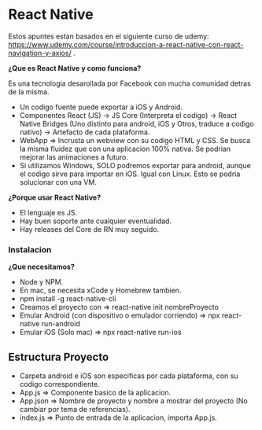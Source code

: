 # React Native

Estos apuntes estan basados en el siguiente curso de udemy: https://www.udemy.com/course/introduccion-a-react-native-con-react-navigation-y-axios/ .

**¿Que es React Native y como funciona?**

Es una tecnologia desarollada por Facebook con mucha comunidad detras de la misma.

* Un codigo fuente puede exportar a iOS y Android.
* Componentes React (JS) -> JS Core (Interpreta el codigo) -> React Native Bridges (Uno distinto para android, iOS y Otros, traduce a codigo nativo) -> Artefacto de cada plataforma.
* WebApp => Incrusta un webview con su codigo HTML y CSS. Se busca la misma fluidez que con una aplicacion 100% nativa. Se podrian mejorar las animaciones a futuro.
* Si utilizamos Windows, SOLO podremos exportar para android, aunque el codigo sirve para importar en iOS. Igual con Linux. Esto se podria solucionar con una VM.

**¿Porque usar React Native?**

* El lenguaje es JS.
* Hay buen soporte ante cualquier eventualidad.
* Hay releases del Core de RN muy seguido.

### Instalacion

**¿Que necesitamos?**

* Node y NPM.
* En mac, se necesita xCode y Homebrew tambien.
* npm install -g react-native-cli
* Creamos el proyecto con =>  react-native init nombreProyecto
* Emular Android (con dispositivo o emulador corriendo) => npx react-native run-android
* Emular iOS (Solo mac) => npx react-native run-ios

## Estructura Proyecto

* Carpeta android e iOS son especificas por cada plataforma, con su codigo correspondiente.
* App.js => Componente basico de la aplicacion.
* App.json => Nombre de proyecto y nombre a mostrar del proyecto (No cambiar por tema de referencias).
* index.js => Punto de entrada de la aplicacion, importa App.js.
